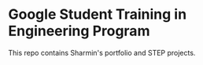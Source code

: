 # Google Student Training in Engineering Program

This repo contains Sharmin's portfolio and STEP projects.
